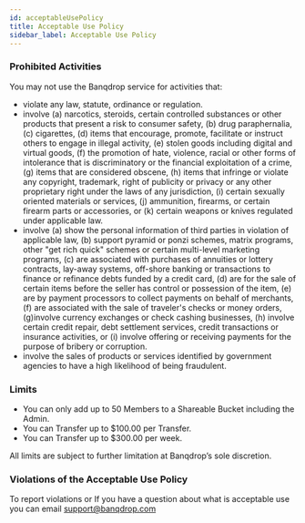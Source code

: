 ```yaml
---
id: acceptableUsePolicy
title: Acceptable Use Policy
sidebar_label: Acceptable Use Policy
---
```


### Prohibited Activities

You may not use the Banqdrop service for activities that:

- violate any law, statute, ordinance or regulation.
- involve (a) narcotics, steroids, certain controlled substances or other products that present a risk to consumer safety, (b) drug paraphernalia, (c) cigarettes, (d) items that encourage, promote, facilitate or instruct others to engage in illegal activity, (e) stolen goods including digital and virtual goods, (f) the promotion of hate, violence, racial or other forms of intolerance that is discriminatory or the financial exploitation of a crime, (g) items that are considered obscene, (h) items that infringe or violate any copyright, trademark, right of publicity or privacy or any other proprietary right under the laws of any jurisdiction, (i) certain sexually oriented materials or services, (j) ammunition, firearms, or certain firearm parts or accessories, or (k) certain weapons or knives regulated under applicable law.
- involve (a) show the personal information of third parties in violation of applicable law, (b) support pyramid or ponzi schemes, matrix programs, other "get rich quick" schemes or certain multi-level marketing programs, (c) are associated with purchases of annuities or lottery contracts, lay-away systems, off-shore banking or transactions to finance or refinance debts funded by a credit card, (d) are for the sale of certain items before the seller has control or possession of the item, (e) are by payment processors to collect payments on behalf of merchants, (f) are associated with the sale of traveler's checks or money orders, (g)involve currency exchanges or check cashing businesses, (h) involve certain credit repair, debt settlement services, credit transactions or insurance activities, or (i) involve offering or receiving payments for the purpose of bribery or corruption.
-  involve the sales of products or services identified by government agencies to have a high likelihood of being fraudulent.

### Limits

-   You can only add up to 50 Members to a Shareable Bucket including the Admin.
-   You can Transfer up to $100.00 per Transfer.
-   You can Transfer up to $300.00 per week.

All limits are subject to further limitation at Banqdrop’s sole discretion.

### Violations of the Acceptable Use Policy

To report violations or If you have a question about what is acceptable use you can email [support@banqdrop.com](mailto:support@banqdrop.com)